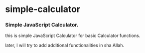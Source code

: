 
# simple-calculator

### Simple JavaScript Calculator.

this is simple JavaScript Calculator for basic Calculator functions.

later, I will try to add additional functionalities in sha Allah.
